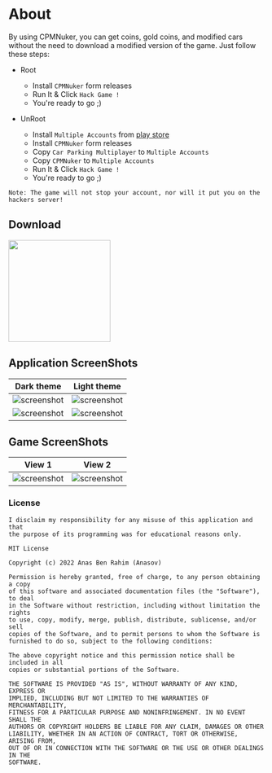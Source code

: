 # About
By using CPMNuker, you can get coins, gold coins, and modified cars without the need to download a modified version of the game.
Just follow these steps:

- Root
    - Install `CPMNuker` form releases
    - Run It & Click `Hack Game !`
    - You're ready to go ;)

- UnRoot
    - Install `Multiple Accounts` from [play store](https://play.google.com)
    - Install `CPMNuker` form releases
    - Copy `Car Parking Multiplayer` to `Multiple Accounts`
    - Copy `CPMNuker` to `Multiple Accounts`
    - Run It & Click `Hack Game !`
    - You're ready to go ;)
    
```
Note: The game will not stop your account, nor will it put you on the hackers server!
```
    
## Download
<a href="https://github.com/mrcsaor/mrcpm/releases/download/1.0/app-release.apk" target="_blank" rel="noopener noreferrer">
    <img width="200px" src="./pictures/get-it.png" />
</a>

## Application ScreenShots

Dark theme                 |  Light theme
:-------------------------:|:-------------------------:
![screenshot](./pictures/screenshot-1.jpg)  | ![screenshot](./pictures/screenshot-6.jpg)
![screenshot](./pictures/screenshot-2.jpg)  | ![screenshot](./pictures/screenshot-5.jpg)


## Game ScreenShots

View 1                 |  View 2
:-------------------------:|:-------------------------:
![screenshot](./pictures/screenshot_game-1.jpg)   | ![screenshot](./pictures/screenshot_game-2.jpg)

### License
```
I disclaim my responsibility for any misuse of this application and that
the purpose of its programming was for educational reasons only.
```
```
MIT License

Copyright (c) 2022 Anas Ben Rahim (Anasov)

Permission is hereby granted, free of charge, to any person obtaining a copy
of this software and associated documentation files (the "Software"), to deal
in the Software without restriction, including without limitation the rights
to use, copy, modify, merge, publish, distribute, sublicense, and/or sell
copies of the Software, and to permit persons to whom the Software is
furnished to do so, subject to the following conditions:

The above copyright notice and this permission notice shall be included in all
copies or substantial portions of the Software.

THE SOFTWARE IS PROVIDED "AS IS", WITHOUT WARRANTY OF ANY KIND, EXPRESS OR
IMPLIED, INCLUDING BUT NOT LIMITED TO THE WARRANTIES OF MERCHANTABILITY,
FITNESS FOR A PARTICULAR PURPOSE AND NONINFRINGEMENT. IN NO EVENT SHALL THE
AUTHORS OR COPYRIGHT HOLDERS BE LIABLE FOR ANY CLAIM, DAMAGES OR OTHER
LIABILITY, WHETHER IN AN ACTION OF CONTRACT, TORT OR OTHERWISE, ARISING FROM,
OUT OF OR IN CONNECTION WITH THE SOFTWARE OR THE USE OR OTHER DEALINGS IN THE
SOFTWARE.
```
